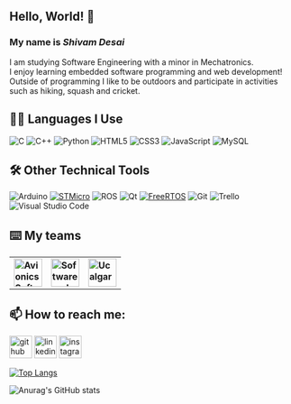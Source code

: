 ## Hello, World! 👋
### My name is ***Shivam Desai***

I am studying Software Engineering with a minor in Mechatronics. <br />
I enjoy learning embedded software programming and web development! <br />
Outside of programming I like to be outdoors and participate in activities such as hiking, squash and cricket.

## 👨‍💻 Languages I Use
![C](https://img.shields.io/badge/c-%2300599C.svg?style=for-the-badge&logo=c&logoColor=white)
![C++](https://img.shields.io/badge/c++-%2300599C.svg?style=for-the-badge&logo=c%2B%2B&logoColor=white)
![Python](https://img.shields.io/badge/python-3670A0?style=for-the-badge&logo=python&logoColor=ffdd54)
![HTML5](https://img.shields.io/badge/html5-%23E34F26.svg?style=for-the-badge&logo=html5&logoColor=white)
![CSS3](https://img.shields.io/badge/css3-%231572B6.svg?style=for-the-badge&logo=css3&logoColor=white)
![JavaScript](https://img.shields.io/badge/javascript-%23323330.svg?style=for-the-badge&logo=javascript&logoColor=%23F7DF1E)
![MySQL](https://img.shields.io/badge/mysql-%2300f.svg?style=for-the-badge&logo=mysql&logoColor=white)

## 🛠️ Other Technical Tools
![Arduino](https://img.shields.io/badge/-Arduino-00979D?style=for-the-badge&logo=Arduino&logoColor=white)
<a href="https://www.st.com/" rel="STMicro">![STMicro](https://user-images.githubusercontent.com/78698227/185344511-0296b5ed-15a3-4013-a98a-6dcd38222382.svg)</a>
![ROS](https://img.shields.io/badge/ros-%230A0FF9.svg?style=for-the-badge&logo=ros&logoColor=white)
![Qt](https://img.shields.io/badge/Qt-%23217346.svg?style=for-the-badge&logo=Qt&logoColor=white)
<a href="https://www.freertos.org/features.html" rel="FreeRTOS">![FreeRTOS](https://img.shields.io/badge/FreeRTOS-%23green.svg?style=for-the-badge)</a>
![Git](https://img.shields.io/badge/git-%23F05033.svg?style=for-the-badge&logo=git&logoColor=white)
![Trello](https://img.shields.io/badge/Trello-%23026AA7.svg?style=for-the-badge&logo=Trello&logoColor=white)
![Visual Studio Code](https://img.shields.io/badge/Visual%20Studio%20Code-0078d7.svg?style=for-the-badge&logo=visual-studio-code&logoColor=white)

## ⌨️ My teams
<table style='border:none'>
  <thread align="center">
  <td><b> <a href="https://github.com/StudentOrganisationForAerospaceResearch" tagret="_blank" rel="AvionicsSoftware"><img alt="AvionicsSoftware" src="https://user-images.githubusercontent.com/78698227/194955901-54a12bca-59ed-47cb-b7e6-3c6185ff94d5.png" width="50"/>
  </b></td>
    <td><b> <a href="https://github.com/zoouofc" tagret="_blank" rel="Software and Electrical Student Society"><img alt="Software and Electrical Student Society" src="https://avatars.githubusercontent.com/u/26998356?s=64&v=4" width="50"/>
  </b></td>
  </b></td>
    <td><b> <a href="https://github.com/ucalgary-rover" tagret="_blank" rel="Ucalgary-Rover"><img alt="Ucalgary-Rover" src="https://cdn.discordapp.com/attachments/988631666048266310/1030174531144392785/ssrt_patch_logo_good_copy_1.png" width="50"/>
  </b></td>
</table>


## 📫 How to reach me:
[<img src='https://cdn.jsdelivr.net/npm/simple-icons@3.0.1/icons/github.svg' alt='github' height='40'>](https://github.com/shivamdesai04)  [<img src='https://cdn.jsdelivr.net/npm/simple-icons@3.0.1/icons/linkedin.svg' alt='linkedin' height='40'>](https://www.linkedin.com/in/shivam-desai-0458a5231/)  [<img src='https://cdn.jsdelivr.net/npm/simple-icons@3.0.1/icons/instagram.svg' alt='instagram' height='40'>](https://www.instagram.com/shivd.04/)  


[![Top Langs](https://github-readme-stats.vercel.app/api/top-langs/?username=shivamdesai04&layout=compact)](https://github.com/anuraghazra/github-readme-stats)

![Anurag's GitHub stats](https://github-readme-stats.vercel.app/api?username=shivamdesai04&show_icons=true&theme=transparent)


<!--
**shivamdesai04/shivamdesai04** is a ✨ _special_ ✨ repository because its `README.md` (this file) appears on your GitHub profile.

Here are some ideas to get you started:

- 🔭 I’m currently working on ...
- 🌱 I’m currently learning ...
- 👯 I’m looking to collaborate on ...
- 🤔 I’m looking for help with ...
- 💬 Ask me about ...
- 📫 How to reach me: ...
- 😄 Pronouns: ...
- ⚡ Fun fact: ...
-->
